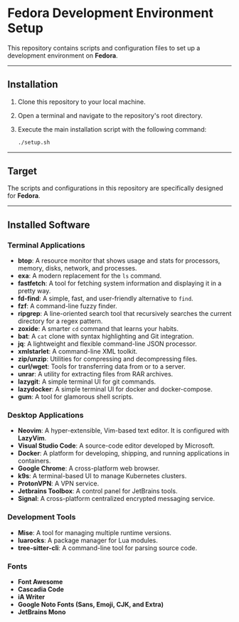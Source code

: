 # Fedora Development Environment Setup

This repository contains scripts and configuration files to set up a development environment on **Fedora**.

-----

## Installation

1. Clone this repository to your local machine.

2. Open a terminal and navigate to the repository's root directory.

3. Execute the main installation script with the following command:

    ```bash
    ./setup.sh
    ```

-----

## Target

The scripts and configurations in this repository are specifically designed for **Fedora**.

-----

## Installed Software

### Terminal Applications

* **btop**: A resource monitor that shows usage and stats for processors, memory, disks, network, and processes.
* **exa**: A modern replacement for the `ls` command.
* **fastfetch**: A tool for fetching system information and displaying it in a pretty way.
* **fd-find**: A simple, fast, and user-friendly alternative to `find`.
* **fzf**: A command-line fuzzy finder.
* **ripgrep**: A line-oriented search tool that recursively searches the current directory for a regex pattern.
* **zoxide**: A smarter `cd` command that learns your habits.
* **bat**: A `cat` clone with syntax highlighting and Git integration.
* **jq**: A lightweight and flexible command-line JSON processor.
* **xmlstarlet**: A command-line XML toolkit.
* **zip/unzip**: Utilities for compressing and decompressing files.
* **curl/wget**: Tools for transferring data from or to a server.
* **unrar**: A utility for extracting files from RAR archives.
* **lazygit**: A simple terminal UI for git commands.
* **lazydocker**: A simple terminal UI for docker and docker-compose.
* **gum**: A tool for glamorous shell scripts.

### Desktop Applications

* **Neovim**: A hyper-extensible, Vim-based text editor. It is configured with **LazyVim**.
* **Visual Studio Code**: A source-code editor developed by Microsoft.
* **Docker**: A platform for developing, shipping, and running applications in containers.
* **Google Chrome**: A cross-platform web browser.
* **k9s**: A terminal-based UI to manage Kubernetes clusters.
* **ProtonVPN**: A VPN service.
* **Jetbrains Toolbox**: A control panel for JetBrains tools.
* **Signal**: A cross-platform centralized encrypted messaging service.

### Development Tools

* **Mise**: A tool for managing multiple runtime versions.
* **luarocks**: A package manager for Lua modules.
* **tree-sitter-cli**: A command-line tool for parsing source code.

### Fonts

* **Font Awesome**
* **Cascadia Code**
* **iA Writer**
* **Google Noto Fonts (Sans, Emoji, CJK, and Extra)**
* **JetBrains Mono**
